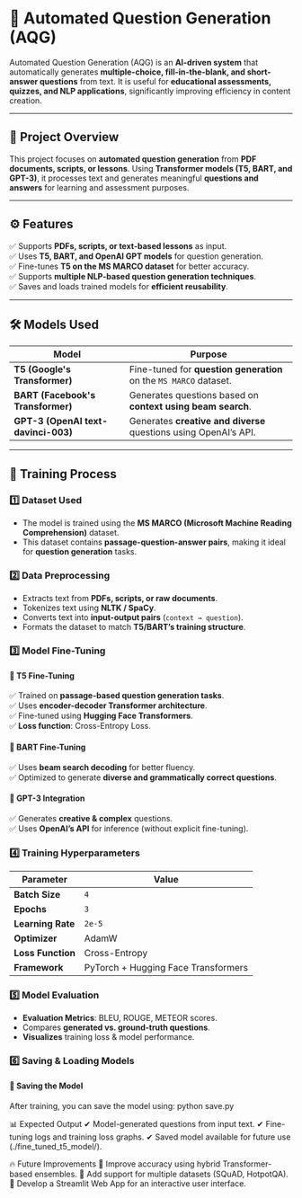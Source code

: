 # 🚀 Automated Question Generation (AQG)  

Automated Question Generation (AQG) is an **AI-driven system** that automatically generates **multiple-choice, fill-in-the-blank, and short-answer questions** from text. It is useful for **educational assessments, quizzes, and NLP applications**, significantly improving efficiency in content creation.  

---

## 📖 Project Overview  
This project focuses on **automated question generation** from **PDF documents, scripts, or lessons**. Using **Transformer models (T5, BART, and GPT-3)**, it processes text and generates meaningful **questions and answers** for learning and assessment purposes.  

---

## ⚙️ Features  
✅ Supports **PDFs, scripts, or text-based lessons** as input.  
✅ Uses **T5, BART, and OpenAI GPT models** for question generation.  
✅ Fine-tunes **T5 on the MS MARCO dataset** for better accuracy.  
✅ Supports **multiple NLP-based question generation techniques**.  
✅ Saves and loads trained models for **efficient reusability**.  

---

## 🛠 Models Used  

| Model | Purpose |  
|--------|---------|  
| **T5 (Google's Transformer)** | Fine-tuned for **question generation** on the `MS MARCO` dataset. |  
| **BART (Facebook's Transformer)** | Generates questions based on **context using beam search**. |  
| **GPT-3 (OpenAI text-davinci-003)** | Generates **creative and diverse** questions using OpenAI’s API. |  

---

## 📝 Training Process  

### **1️⃣ Dataset Used**  
- The model is trained using the **MS MARCO (Microsoft Machine Reading Comprehension)** dataset.  
- This dataset contains **passage-question-answer pairs**, making it ideal for **question generation** tasks.  

### **2️⃣ Data Preprocessing**  
- Extracts text from **PDFs, scripts, or raw documents**.  
- Tokenizes text using **NLTK / SpaCy**.  
- Converts text into **input-output pairs** (`context → question`).  
- Formats the dataset to match **T5/BART’s training structure**.  

### **3️⃣ Model Fine-Tuning**  

#### **🔹 T5 Fine-Tuning**  
✅ Trained on **passage-based question generation tasks**.  
✅ Uses **encoder-decoder Transformer architecture**.  
✅ Fine-tuned using **Hugging Face Transformers**.  
✅ **Loss function**: Cross-Entropy Loss.  

#### **🔹 BART Fine-Tuning**  
✅ Uses **beam search decoding** for better fluency.  
✅ Optimized to generate **diverse and grammatically correct questions**.  

#### **🔹 GPT-3 Integration**  
✅ Generates **creative & complex** questions.  
✅ Uses **OpenAI’s API** for inference (without explicit fine-tuning).  

### **4️⃣ Training Hyperparameters**  

| Parameter | Value |  
|-----------|------|  
| **Batch Size** | `4` |  
| **Epochs** | `3` |  
| **Learning Rate** | `2e-5` |  
| **Optimizer** | AdamW |  
| **Loss Function** | Cross-Entropy |  
| **Framework** | PyTorch + Hugging Face Transformers |  

### **5️⃣ Model Evaluation**  
- **Evaluation Metrics**: BLEU, ROUGE, METEOR scores.  
- Compares **generated vs. ground-truth questions**.  
- **Visualizes** training loss & model performance.  

### **6️⃣ Saving & Loading Models**  

#### **🔹 Saving the Model**  
After training, you can save the model using:  python save.py

📊 Expected Output
✔ Model-generated questions from input text.
✔ Fine-tuning logs and training loss graphs.
✔ Saved model available for future use (./fine_tuned_t5_model/).

🔥 Future Improvements
🔹 Improve accuracy using hybrid Transformer-based ensembles.
🔹 Add support for multiple datasets (SQuAD, HotpotQA).
🔹 Develop a Streamlit Web App for an interactive user interface.
